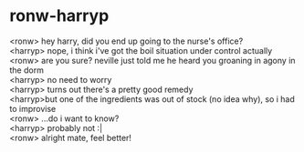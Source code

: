 # ronw-harryp  
<ronw\> hey harry, did you end up going to the nurse's office?  
<harryp\> nope, i think i've got the boil situation under control actually  
<ronw\> are you sure? neville just told me he heard you groaning in agony in the dorm  
<harryp\> no need to worry  
<harryp\> turns out there's a pretty good remedy  
<harryp\>but one of the ingredients was out of stock (no idea why), so i had to improvise  
<ronw\> ...do i want to know?  
<harryp\> probably not :|  
<ronw\> alright mate, feel better!  
  
